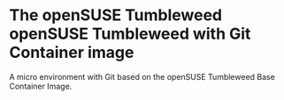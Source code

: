 # The openSUSE Tumbleweed openSUSE Tumbleweed with Git Container image

A micro environment with Git based on the openSUSE Tumbleweed Base Container Image.
